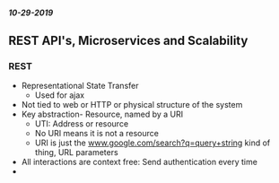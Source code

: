 #### _10-29-2019_

## REST API's, Microservices and Scalability

### REST
* Representational State Transfer
    * Used for ajax
* Not tied to web or HTTP or physical structure of the system
* Key abstraction- Resource, named by a URI
    * UTI: Address or resource
    * No URI means it is not a resource
    * URI is just the www.google.com/search?q=query+string kind of thing, URL parameters
* All interactions are context free: Send authentication every time
* 